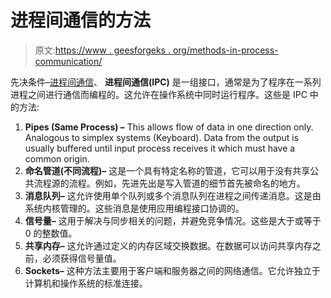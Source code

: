 # 进程间通信的方法

> 原文:[https://www . geesforgeks . org/methods-in-process-communication/](https://www.geeksforgeeks.org/methods-in-interprocess-communication/)

先决条件–[进程间通信](https://www.geeksforgeeks.org/inter-process-communication/)、
**进程间通信(IPC)** 是一组接口，通常是为了程序在一系列进程之间进行通信而编程的。这允许在操作系统中同时运行程序。这些是 IPC 中的方法:

1.  **Pipes (Same Process) –**
    This allows flow of data in one direction only. Analogous to simplex systems (Keyboard). Data from the output is usually buffered until input process receives it which must have a common origin.
2.  **命名管道(不同流程)–**
    这是一个具有特定名称的管道，它可以用于没有共享公共流程源的流程。例如，先进先出是写入管道的细节首先被命名的地方。
3.  **消息队列–**
    这允许使用单个队列或多个消息队列在进程之间传递消息。这是由系统内核管理的。这些消息是使用应用编程接口协调的。
4.  **信号量–**
    这用于解决与同步相关的问题，并避免竞争情况。这些是大于或等于 0 的整数值。
5.  **共享内存–**
    这允许通过定义的内存区域交换数据。在数据可以访问共享内存之前，必须获得信号量值。
6.  **Sockets–**
    这种方法主要用于客户端和服务器之间的网络通信。它允许独立于计算机和操作系统的标准连接。